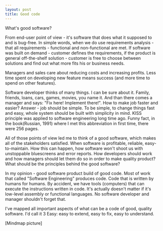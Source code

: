 ```yaml
---
layout: post
title: Good code
---
```

What's good software?

From end-user point of view - it's software that does what it supposed to and is bug-free. In simple words, when we do use requirements analysis - that all requirements - functional and non-functional are met. If software was built on demand - customer defines the requirements, if the product is general off-the-shelf solution - customer is free to choose between solutions and find out what more fits his or business needs. 

Managers and sales care about reducing costs and increasing profits. Less time spent on developing new feature means success (and more time to spend on other features). 

Software developer thinks of many things. I can be sure about it. Family, friends, loans, cars, games, movies, you name it. And than there comes a manager and says: "Fix here! Implement there!". How to make job faster and easier? Answer - job should be simple. To be simple, to change things fast and easy, whole system should be built with simplicity in mind. KISS principle was applied to software engineering long time ago. Funny fact, in the book(Russian, 1991) where I met this abbreviation in first time, there were 256 pages. 

All of those points of view led me to think of a good software, which makes all of the stakeholders satisfied. When software is profitable, reliable, easy-to-maintain. How this can happen, how software won't shoot us with unstoppable bluescreens and error reports. How developers should work and how managers should let them do so in order to make quality product? What should be the principles behind the good software?

In my opinion - good software product build of good code. Most of work that called "Software Engineering" produces code. Code that is written by humans for humans. By accident, we have tools (computers) that can execute the instructions written in code. It's actually doesn't matter if it's low-level assembly or functional languages. No software developer and manager shouldn't forget that.
 
I've mapped all important aspects of what can be a code of good, quality software. I'd call it 3 Easy: easy to extend, easy to fix, easy to understand.

[Mindmap picture]
